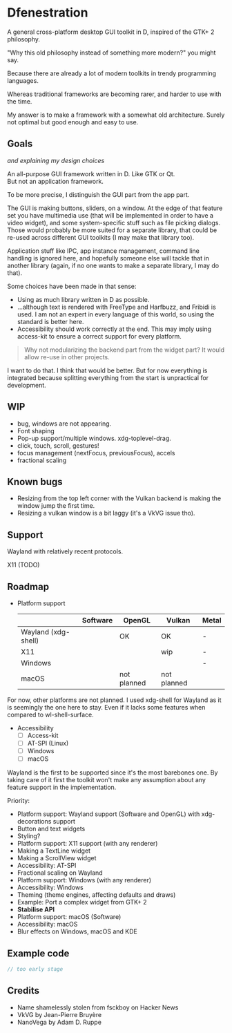 # Dfenestration

A general cross-platform desktop GUI toolkit in D, inspired of the GTK+ 2 philosophy.

"Why this old philosophy instead of something more modern?" you might say.

Because there are already a lot of modern toolkits in trendy programming languages.

Whereas traditional frameworks are becoming rarer, and harder to use with the time.

My answer is to make a framework with a somewhat old architecture. Surely not optimal 
but good enough and easy to use.

## Goals

_and explaining my design choices_

An all-purpose GUI framework written in D. Like GTK or Qt. \
But not an application framework.

To be more precise, I distinguish the GUI part from the app part.

The GUI is making buttons, sliders, on a window. At the edge of that feature set you 
have multimedia use (that will be implemented in order to have a video widget), and
some system-specific stuff such as file picking dialogs. Those would probably be more
suited for a separate library, that could be re-used across different GUI toolkits (I 
may make that library too).

Application stuff like IPC, app instance management, command line handling is ignored
here, and hopefully someone else will tackle that in another library (again, if no one
wants to make a separate library, I may do that).

Some choices have been made in that sense:
- Using as much library written in D as possible.
- ...although text is rendered with FreeType and Harfbuzz, and Fribidi is used. I am not
an expert in every language of this world, so using the standard is better here. 
- Accessibility should work correctly at the end. This may imply using access-kit
to ensure a correct support for every platform.

> Why not modularizing the backend part from the widget part? It would allow re-use
> in other projects.

I want to do that. I think that would be better. But for now everything is integrated
because splitting everything from the start is unpractical for development.

## WIP

- bug, windows are not appearing.
- Font shaping
- Pop-up support/multiple windows. xdg-toplevel-drag.
- click, touch, scroll, gestures!
- focus management (nextFocus, previousFocus), accels
- fractional scaling

## Known bugs

- Resizing from the top left corner with the Vulkan backend is making the window jump 
the first time.
- Resizing a vulkan window is a bit laggy (it's a VkVG issue tho).

## Support

Wayland with relatively recent protocols.

X11 (TODO)

## Roadmap

- Platform support

  |                     | Software | OpenGL      | Vulkan      | Metal |
  |---------------------|----------|-------------|-------------|-------|
  | Wayland (xdg-shell) |          | OK          | OK          | -     |
  | X11                 |          |             | wip         | -     |
  | Windows             |          |             |             | -     |
  | macOS               |          | not planned | not planned |       |

For now, other platforms are not planned. I used xdg-shell for Wayland as it is
seemingly the one here to stay. Even if it lacks some features when compared to
wl-shell-surface.

- Accessibility
  - [ ] Access-kit
  - [ ] AT-SPI (Linux)
  - [ ] Windows
  - [ ] macOS

Wayland is the first to be supported since it's the most barebones one. By taking care of
it first the toolkit won't make any assumption about any feature support in the
implementation.

Priority:

- Platform support: Wayland support (Software and OpenGL) with xdg-decorations support
- Button and text widgets
- Styling?
- Platform support: X11 support (with any renderer)
- Making a TextLine widget
- Making a ScrollView widget
- Accessibility: AT-SPI
- Fractional scaling on Wayland
- Platform support: Windows (with any renderer)
- Accessibility: Windows
- Theming (theme engines, affecting defaults and draws)
- Example: Port a complex widget from GTK+ 2
- **Stabilise API**
- Platform support: macOS (Software)
- Accessibility: macOS
- Blur effects on Windows, macOS and KDE

## Example code

```d
// too early stage 
```

## Credits

- Name shamelessly stolen from fsckboy on Hacker News
- VkVG by Jean-Pierre Bruyère
- NanoVega by Adam D. Ruppe
